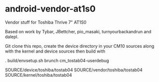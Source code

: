android-vendor-at1s0
====================

Vendor stuff for Toshiba Thrive 7" AT1S0

Based on work by Tybar, JBettcher, pio_masaki, turnyourbackandrun and dalepl.

Git clone this repo, create the device directory in your CM10 sources along with the kernel and device sources then build with

. build/envsetup.sh
brunch cm_tostab04-userdebug

SOURCE/device/toshiba/tostab04
SOURCE/vendor/toshiba/tostab04
SOURCE/kernel/toshiba/tostab04